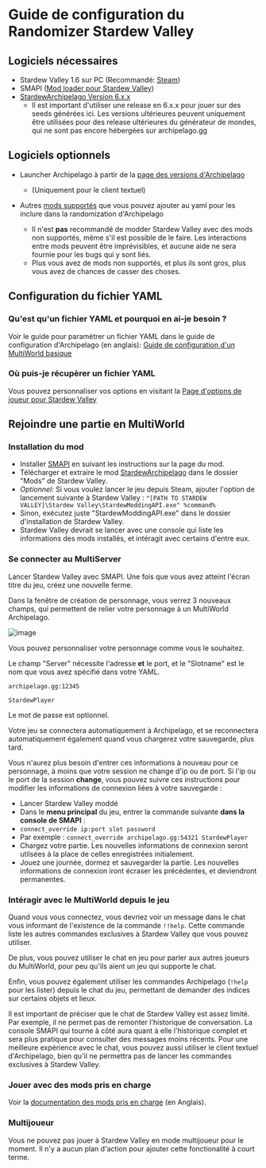 # Guide de configuration du Randomizer Stardew Valley

## Logiciels nécessaires

- Stardew Valley 1.6 sur PC (Recommandé: [Steam](https://store.steampowered.com/app/413150/Stardew_Valley/))
- SMAPI ([Mod loader pour Stardew Valley](https://www.nexusmods.com/stardewvalley/mods/2400?tab=files))
- [StardewArchipelago Version 6.x.x](https://github.com/agilbert1412/StardewArchipelago/releases)
    - Il est important d'utiliser une release en 6.x.x pour jouer sur des seeds générées ici. Les versions ultérieures peuvent uniquement être utilisées pour des release ultérieures du générateur de mondes, qui ne sont pas encore hébergées sur archipelago.gg

## Logiciels optionnels
- Launcher Archipelago à partir de la [page des versions d'Archipelago](https://github.com/ArchipelagoMW/Archipelago/releases)
    * (Uniquement pour le client textuel)
- Autres [mods supportés](https://github.com/agilbert1412/StardewArchipelago/blob/6.x.x/Documentation/Supported%20Mods.md) que vous pouvez ajouter au yaml pour les inclure dans la randomization d'Archipelago

    * Il n'est **pas** recommandé de modder Stardew Valley avec des mods non supportés, même s'il est possible de le faire.
  Les interactions entre mods peuvent être imprévisibles, et aucune aide ne sera fournie pour les bugs qui y sont liés.
    * Plus vous avez de mods non supportés, et plus ils sont gros, plus vous avez de chances de casser des choses.

## Configuration du fichier YAML

### Qu'est qu'un fichier YAML et pourquoi en ai-je besoin ?

Voir le guide pour paramètrer un fichier YAML dans le guide de configuration d'Archipelago (en anglais): [Guide de configuration d'un MultiWorld basique](/tutorial/Archipelago/setup/en)

### Où puis-je récupèrer un fichier YAML

Vous pouvez personnaliser vos options en visitant la [Page d'options de joueur pour Stardew Valley](/games/Stardew%20Valley/player-options)

## Rejoindre une partie en MultiWorld

### Installation du mod

- Installer [SMAPI](https://www.nexusmods.com/stardewvalley/mods/2400?tab=files) en suivant les instructions sur la page du mod.
- Télécharger et extraire le mod [StardewArchipelago](https://github.com/agilbert1412/StardewArchipelago/releases) dans le dossier "Mods" de Stardew Valley.
- *Optionnel*: Si vous voulez lancer le jeu depuis Steam, ajouter l'option de lancement suivante à Stardew Valley : `"[PATH TO STARDEW VALLEY]\Stardew Valley\StardewModdingAPI.exe" %command%`
- Sinon, exécutez juste "StardewModdingAPI.exe" dans le dossier d'installation de Stardew Valley.
- Stardew Valley devrait se lancer avec une console qui liste les informations des mods installés, et intéragit avec certains d'entre eux.

### Se connecter au MultiServer

Lancer Stardew Valley avec SMAPI. Une fois que vous avez atteint l'écran titre du jeu, créez une nouvelle ferme.

Dans la fenêtre de création de personnage, vous verrez 3 nouveaux champs, qui permettent de relier votre personnage à un MultiWorld Archipelago.

![image](https://i.imgur.com/b8KZy2F.png)

Vous pouvez personnaliser votre personnage comme vous le souhaitez.

Le champ "Server" nécessite l'adresse **et** le port, et le "Slotname" est le nom que vous avez spécifié dans votre YAML.

`archipelago.gg:12345`

`StardewPlayer`

Le mot de passe est optionnel.

Votre jeu se connectera automatiquement à Archipelago, et se reconnectera automatiquement également quand vous chargerez votre sauvegarde, plus tard.

Vous n'aurez plus besoin d'entrer ces informations à nouveau pour ce personnage, à moins que votre session ne change d'ip ou de port.
Si l'ip ou le port de la session **change**, vous pouvez suivre ces instructions pour modifier les informations de connexion liées à votre sauvegarde :
- Lancer Stardew Valley moddé
- Dans le **menu principal** du jeu, entrer la commande suivante **dans la console de SMAPI** :
- `connect_override ip:port slot password`
- Par exemple : `connect_override archipelago.gg:54321 StardewPlayer`
- Chargez votre partie. Les nouvelles informations de connexion seront utilsées à la place de celles enregistrées initialement.
- Jouez une journée, dormez et sauvegarder la partie. Les nouvelles informations de connexion iront écraser les précédentes, et deviendront permanentes.

### Intéragir avec le MultiWorld depuis le jeu

Quand vous vous connectez, vous devriez voir un message dans le chat vous informant de l'existence de la commande `!!help`. Cette commande liste les autres commandes exclusives à Stardew Valley que vous pouvez utiliser.

De plus, vous pouvez utiliser le chat en jeu pour parler aux autres joueurs du MultiWorld, pour peu qu'ils aient un jeu qui supporte le chat.

Enfin, vous pouvez également utiliser les commandes Archipelago (`!help` pour les lister) depuis le chat du jeu, permettant de demander des indices sur certains objets et lieux.

Il est important de préciser que le chat de Stardew Valley est assez limité. Par exemple, il ne permet pas de remonter l'historique de conversation. La console SMAPI qui tourne à côté aura quant à elle l'historique complet et sera plus pratique pour consulter des messages moins récents.
Pour une meilleure expérience avec le chat, vous pouvez aussi utiliser le client textuel d'Archipelago, bien qu'il ne permettra pas de lancer les commandes exclusives à Stardew Valley.

### Jouer avec des mods pris en charge

Voir la [documentation des mods pris en charge](https://github.com/agilbert1412/StardewArchipelago/blob/6.x.x/Documentation/Supported%20Mods.md) (en Anglais).

### Multijoueur

Vous ne pouvez pas jouer à Stardew Valley en mode multijoueur pour le moment. Il n'y a aucun plan d'action pour ajouter cette fonctionalité à court terme.